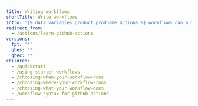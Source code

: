 ```yaml
---
title: Writing workflows
shortTitle: Write workflows
intro: '{% data variables.product.prodname_actions %} workflows can automate tasks throughout the software development lifecycle.'
redirect_from:
  - /actions/learn-github-actions
versions:
  fpt: '*'
  ghes: '*'
  ghec: '*'
children:
  - /quickstart
  - /using-starter-workflows
  - /choosing-when-your-workflow-runs
  - /choosing-where-your-workflow-runs
  - /choosing-what-your-workflow-does
  - /workflow-syntax-for-github-actions
---
```


